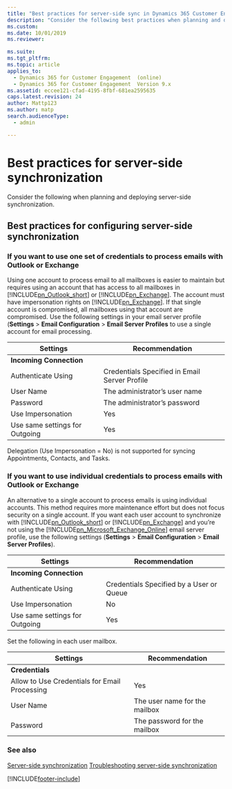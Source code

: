 ```yaml
---
title: "Best practices for server-side sync in Dynamics 365 Customer Engagement (on-premises)"
description: "Consider the following best practices when planning and deploying server-side synchronization in Dynamics 365 Customer Engagement (on-premises)."
ms.custom: 
ms.date: 10/01/2019
ms.reviewer: 

ms.suite: 
ms.tgt_pltfrm: 
ms.topic: article
applies_to: 
  - Dynamics 365 for Customer Engagement  (online)
  - Dynamics 365 for Customer Engagement  Version 9.x
ms.assetid: eccee121-cfad-4195-8fbf-681ea2595635
caps.latest.revision: 24
author: Mattp123
ms.author: matp
search.audienceType: 
  - admin

---
```

# Best practices for server-side synchronization 

Consider the following when planning and deploying server-side synchronization.  
  
## Best practices for configuring server-side synchronization  
  
<a name="BKMK_OneAccount"></a>   

### If you want to use one set of credentials to process emails with Outlook or Exchange  
 Using one account to process email to all mailboxes is easier to maintain but requires using an account that has access to all mailboxes in [!INCLUDE[pn_Outlook_short](../includes/pn-outlook-short.md)] or [!INCLUDE[pn_Exchange](../includes/pn-exchange.md)]. The account must have impersonation rights on [!INCLUDE[pn_Exchange](../includes/pn-exchange.md)]. If that single account is compromised, all mailboxes using that account are compromised. Use the following settings in your email server profile (**Settings** > **Email Configuration** > **Email Server Profiles** to use a single account for email processing.  
  
|Settings|Recommendation|  
|--------------|--------------------|  
|**Incoming Connection**||  
|Authenticate Using|Credentials Specified in Email Server Profile|  
|User Name|The administrator’s user name|  
|Password|The administrator’s password|  
|Use Impersonation|Yes|  
|Use same settings for Outgoing|Yes|  
  
 Delegation (Use Impersonation = No) is not supported for syncing Appointments, Contacts, and Tasks.  
  
<a name="BKMK_EachUser"></a>   
### If you want to use individual credentials to process emails with Outlook or Exchange  
 An alternative to a single account to process emails is using individual accounts. This method requires more maintenance effort but does not focus security on a single account. If you want each user account to synchronize with [!INCLUDE[pn_Outlook_short](../includes/pn-outlook-short.md)] or [!INCLUDE[pn_Exchange](../includes/pn-exchange.md)] and you’re not using the [!INCLUDE[pn_Microsoft_Exchange_Online](../includes/pn-microsoft-exchange-online.md)] email server profile, use the following settings (**Settings** > **Email Configuration** > **Email Server Profiles**).  
  
|Settings|Recommendation|  
|--------------|--------------------|  
|**Incoming Connection**||  
|Authenticate Using|Credentials Specified by a User or Queue|  
|Use Impersonation|No|  
|Use same settings for Outgoing|Yes|  
  
 Set the following in each user mailbox.  
  
|Settings|Recommendation|  
|--------------|--------------------|  
|**Credentials**||  
|Allow to Use Credentials for Email Processing|Yes|  
|User Name|The user name for the mailbox|  
|Password|The password for the mailbox|  
  
### See also  
[Server-side synchronization](../admin/server-side-synchronization.md) 
[Troubleshooting server-side synchronization](../admin/troubleshooting-monitoring-server-side-synchronization.md)   


[!INCLUDE[footer-include](../../../includes/footer-banner.md)]
